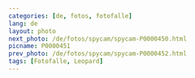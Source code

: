 ```yaml
---
categories: [de, fotos, fotofalle]
lang: de
layout: photo
next_photo: /de/fotos/spycam/spycam-P0000450.html
picname: P0000451
prev_photo: /de/fotos/spycam/spycam-P0000452.html
tags: [Fotofalle, Leopard]
---
```

